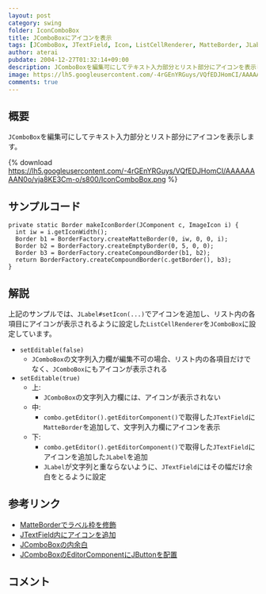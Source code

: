 ```yaml
---
layout: post
category: swing
folder: IconComboBox
title: JComboBoxにアイコンを表示
tags: [JComboBox, JTextField, Icon, ListCellRenderer, MatteBorder, JLabel]
author: aterai
pubdate: 2004-12-27T01:32:14+09:00
description: JComboBoxを編集可にしてテキスト入力部分とリスト部分にアイコンを表示します。
image: https://lh5.googleusercontent.com/-4rGEnYRGuys/VQfEDJHomCI/AAAAAAAAN0o/vja8KE3Cm-o/s800/IconComboBox.png
comments: true
---
```

## 概要
`JComboBox`を編集可にしてテキスト入力部分とリスト部分にアイコンを表示します。

{% download https://lh5.googleusercontent.com/-4rGEnYRGuys/VQfEDJHomCI/AAAAAAAAN0o/vja8KE3Cm-o/s800/IconComboBox.png %}

## サンプルコード
<pre class="prettyprint"><code>private static Border makeIconBorder(JComponent c, ImageIcon i) {
  int iw = i.getIconWidth();
  Border b1 = BorderFactory.createMatteBorder(0, iw, 0, 0, i);
  Border b2 = BorderFactory.createEmptyBorder(0, 5, 0, 0);
  Border b3 = BorderFactory.createCompoundBorder(b1, b2);
  return BorderFactory.createCompoundBorder(c.getBorder(), b3);
}
</code></pre>

## 解説
上記のサンプルでは、`JLabel#setIcon(...)`でアイコンを追加し、リスト内の各項目にアイコンが表示されるように設定した`ListCellRenderer`を`JComboBox`に設定しています。

- `setEditable(false)`
    - `JComboBox`の文字列入力欄が編集不可の場合、リスト内の各項目だけでなく、`JComboBox`にもアイコンが表示される
- `setEditable(true)`
    - 上:
        - `JComboBox`の文字列入力欄には、アイコンが表示されない
    - 中:
        - `combo.getEditor().getEditorComponent()`で取得した`JTextField`に`MatteBorder`を追加して、文字列入力欄にアイコンを表示
    - 下:
        - `combo.getEditor().getEditorComponent()`で取得した`JTextField`にアイコンを追加した`JLabel`を追加
        - `JLabel`が文字列と重ならないように、`JTextField`にはその幅だけ余白をとるように設定

<!-- dummy comment line for breaking list -->

## 参考リンク
- [MatteBorderでラベル枠を修飾](http://ateraimemo.com/Swing/MatteBorder.html)
- [JTextField内にアイコンを追加](http://ateraimemo.com/Swing/IconTextField.html)
- [JComboBoxの内余白](http://ateraimemo.com/Swing/PaddingComboBox.html)
- [JComboBoxのEditorComponentにJButtonを配置](http://ateraimemo.com/Swing/ButtonInComboEditor.html)

<!-- dummy comment line for breaking list -->

## コメント
